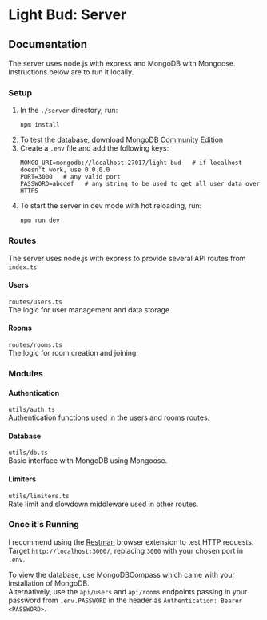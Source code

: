 # Light Bud: Server

## Documentation

The server uses node.js with express and MongoDB with Mongoose. Instructions below are to run it locally.

### Setup

1. In the `./server` directory, run:  
    ```
    npm install
    ```
1. To test the database, download [MongoDB Community Edition](https://www.mongodb.com/try/download/community)
1. Create a `.env` file and add the following keys:
    ```
    MONGO_URI=mongodb://localhost:27017/light-bud   # if localhost doesn't work, use 0.0.0.0
    PORT=3000   # any valid port
    PASSWORD=abcdef   # any string to be used to get all user data over HTTPS
    ```
1. To start the server in dev mode with hot reloading, run:
    ```
    npm run dev
    ```

### Routes
The server uses node.js with express to provide several API routes from `index.ts`:

#### Users
`routes/users.ts`  
The logic for user management and data storage.

#### Rooms
`routes/rooms.ts`  
The logic for room creation and joining.

### Modules

#### Authentication
`utils/auth.ts`  
Authentication functions used in the users and rooms routes.

#### Database
`utils/db.ts`  
Basic interface with MongoDB using Mongoose.

#### Limiters
`utils/limiters.ts`  
Rate limit and slowdown middleware used in other routes.

### Once it's Running
I recommend using the [Restman](https://chromewebstore.google.com/detail/restman/ihgpcfpkpmdcghlnaofdmjkoemnlijdi) browser extension to test HTTP requests.  
Target `http://localhost:3000/`, replacing `3000` with your chosen port in `.env`.  

To view the database, use MongoDBCompass which came with your installation of MongoDB. <!-- do they have to create the connection? -->  
Alternatively, use the `api/users` and `api/rooms` endpoints passing in your password from `.env.PASSWORD` in the header as `Authentication: Bearer <PASSWORD>`.